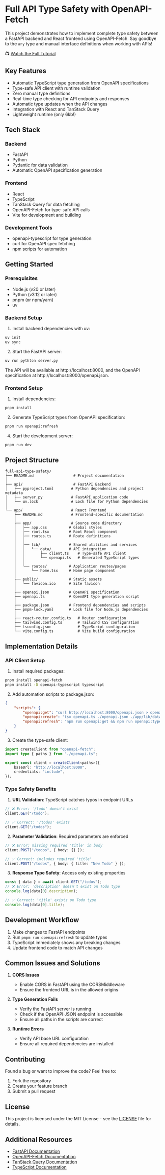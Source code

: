 # Full API Type Safety with OpenAPI-Fetch

This project demonstrates how to implement complete type safety between a
FastAPI backend and React frontend using OpenAPI-Fetch. Say goodbye to the `any`
type and manual interface definitions when working with APIs!

📺 [Watch the Full Tutorial](https://youtube.com/@bitswired)

## Key Features

- Automatic TypeScript type generation from OpenAPI specifications
- Type-safe API client with runtime validation
- Zero manual type definitions
- Real-time type checking for API endpoints and responses
- Automatic type updates when the API changes
- Integration with React and TanStack Query
- Lightweight runtime (only 6kb!)

## Tech Stack

### Backend

- FastAPI
- Python
- Pydantic for data validation
- Automatic OpenAPI specification generation

### Frontend

- React
- TypeScript
- TanStack Query for data fetching
- OpenAPI-Fetch for type-safe API calls
- Vite for development and building

### Development Tools

- openapi-typescript for type generation
- curl for OpenAPI spec fetching
- npm scripts for automation

## Getting Started

### Prerequisites

- Node.js (v20 or later)
- Python (v3.12 or later)
- pnpm (or npm/yarn)
- uv

### Backend Setup

1. Install backend dependencies with uv:

```bash
uv init
uv sync
```

2. Start the FastAPI server:

```bash
uv run pythton server.py
```

The API will be available at http://localhost:8000, and the OpenAPI
specification at http://localhost:8000/openapi.json.

### Frontend Setup

1. Install dependencies:

```bash
pnpm install
```

2. Generate TypeScript types from OpenAPI specification:

```bash
pnpm run openapi:refresh
```

4. Start the development server:

```bash
pnpm run dev
```

## Project Structure

```
full-api-type-safety/
├── README.md                  # Project documentation
│
├── api/                       # FastAPI Backend
│   ├── pyproject.toml        # Python dependencies and project metadata
│   ├── server.py             # FastAPI application code
│   └── uv.lock               # Lock file for Python dependencies
│
└── app/                      # React Frontend
    ├── README.md             # Frontend-specific documentation
    │
    ├── app/                  # Source code directory
    │   ├── app.css          # Global styles
    │   ├── root.tsx         # Root React component
    │   ├── routes.ts        # Route definitions
    │   │
    │   ├── lib/             # Shared utilities and services
    │   │   └── data/        # API integration
    │   │       ├── client.ts    # Type-safe API client
    │   │       └── openapi.ts   # Generated TypeScript types
    │   │
    │   └── routes/          # Application routes/pages
    │       └── home.tsx     # Home page component
    │
    ├── public/              # Static assets
    │   └── favicon.ico      # Site favicon
    │
    ├── openapi.json         # OpenAPI specification
    ├── openapi.ts           # OpenAPI type generation script
    │
    ├── package.json         # Frontend dependencies and scripts
    ├── pnpm-lock.yaml       # Lock file for Node.js dependencies
    │
    ├── react-router.config.ts   # Router configuration
    ├── tailwind.config.ts       # Tailwind CSS configuration
    ├── tsconfig.json            # TypeScript configuration
    └── vite.config.ts           # Vite build configuration
```

## Implementation Details

### API Client Setup

1. Install required packages:

```bash
pnpm install openapi-fetch
pnpm install -D openapi-typescript typescript
```

2. Add automation scripts to package.json:

```json
{
    "scripts": {
        "openapi:get": "curl http://localhost:8000/openapi.json > openapi.json",
        "openapi:create": "tsx openapi.ts ./openapi.json ./app/lib/data/openapi.ts",
        "openapi:refresh": "npm run openapi:get && npm run openapi:types"
    }
}
```

3. Create the type-safe client:

```typescript
import createClient from "openapi-fetch";
import type { paths } from "./openapi.ts";

export const client = createClient<paths>({
    baseUrl: "http://localhost:8000",
    credentials: "include",
});
```

### Type Safety Benefits

1. **URL Validation**: TypeScript catches typos in endpoint URLs

```typescript
// ❌ Error: '/todo' doesn't exist
client.GET("/todo");

// ✅ Correct: '/todos' exists
client.GET("/todos");
```

2. **Parameter Validation**: Required parameters are enforced

```typescript
// ❌ Error: missing required 'title' in body
client.POST("/todos", { body: {} });

// ✅ Correct: includes required 'title'
client.POST("/todos", { body: { title: "New Todo" } });
```

3. **Response Type Safety**: Access only existing properties

```typescript
const { data } = await client.GET("/todos");
// ❌ Error: 'description' doesn't exist on Todo type
console.log(data[0].description);

// ✅ Correct: 'title' exists on Todo type
console.log(data[0].title);
```

## Development Workflow

1. Make changes to FastAPI endpoints
2. Run `pnpm run openapi:refresh` to update types
3. TypeScript immediately shows any breaking changes
4. Update frontend code to match API changes

## Common Issues and Solutions

1. **CORS Issues**
   - Enable CORS in FastAPI using the CORSMiddleware
   - Ensure the frontend URL is in the allowed origins

2. **Type Generation Fails**
   - Verify the FastAPI server is running
   - Check if the OpenAPI JSON endpoint is accessible
   - Ensure all paths in the scripts are correct

3. **Runtime Errors**
   - Verify API base URL configuration
   - Ensure all required dependencies are installed

## Contributing

Found a bug or want to improve the code? Feel free to:

1. Fork the repository
2. Create your feature branch
3. Submit a pull request

## License

This project is licensed under the MIT License - see the [LICENSE](LICENSE) file
for details.

## Additional Resources

- [FastAPI Documentation](https://fastapi.tiangolo.com/)
- [OpenAPI-Fetch Documentation](https://github.com/drwpow/openapi-typescript/tree/main/packages/openapi-fetch)
- [TanStack Query Documentation](https://tanstack.com/query/latest)
- [TypeScript Documentation](https://www.typescriptlang.org/docs/)

